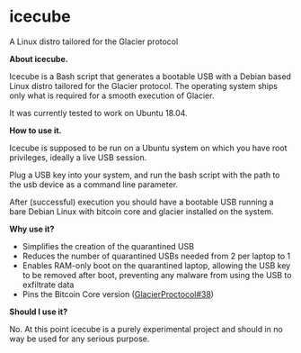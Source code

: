 # icecube
A Linux distro tailored for the Glacier protocol

**About icecube.**

Icecube is a Bash script that generates a bootable USB with a Debian based Linux distro tailored for the Glacier protocol. The operating system ships only what is required for a smooth execution of Glacier.

It was currently tested to work on Ubuntu 18.04.

**How to use it.**

Icecube is supposed to be run on a Ubuntu system on which you have root privileges, ideally a live USB session. 

Plug a USB key into your system, and run the bash script with the path to the usb device as a command line parameter. 

After (successful) execution you should have a bootable USB running a bare Debian Linux with bitcoin core and glacier installed on the system.

**Why use it?**

* Simplifies the creation of the quarantined USB
* Reduces the number of quarantined USBs needed from 2 per laptop to 1
* Enables RAM-only boot on the quarantined laptop, allowing the USB key to be removed after boot, preventing any malware from using the USB to exfiltrate data
* Pins the Bitcoin Core version ([GlacierProctocol#38](https://github.com/GlacierProtocol/GlacierProtocol/issues/38))


**Should I use it?**

No. At this point icecube is a purely experimental project and should in no way be used for any serious purpose.


